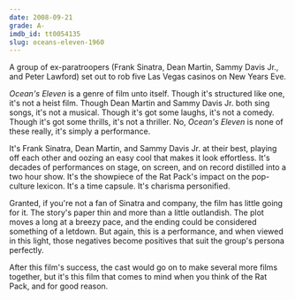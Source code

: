 ```yaml
---
date: 2008-09-21
grade: A-
imdb_id: tt0054135
slug: oceans-eleven-1960
---
```


A group of ex-paratroopers (Frank Sinatra, Dean Martin, Sammy Davis Jr., and Peter Lawford) set out to rob five Las Vegas casinos on New Years Eve.

_Ocean's Eleven_ is a genre of film unto itself. Though it's structured like one, it's not a heist film. Though Dean Martin and Sammy Davis Jr. both sing songs, it's not a musical. Though it's got some laughs, it's not a comedy. Though it's got some thrills, it's not a thriller. No, _Ocean's Eleven_ is none of these really, it's simply a performance.

It's Frank Sinatra, Dean Martin, and Sammy Davis Jr. at their best, playing off each other and oozing an easy cool that makes it look effortless. It's decades of performances on stage, on screen, and on record distilled into a two hour show. It's the showpiece of the Rat Pack's impact on the pop-culture lexicon. It's a time capsule. It's charisma personified.

Granted, if you're not a fan of Sinatra and company, the film has little going for it. The story's paper thin and more than a little outlandish. The plot moves a long at a breezy pace, and the ending could be considered something of a letdown. But again, this is a performance, and when viewed in this light, those negatives become positives that suit the group's persona perfectly.

After this film's success, the cast would go on to make several more films together, but it's this film that comes to mind when you think of the Rat Pack, and for good reason.
